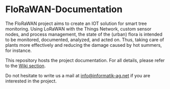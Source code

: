 # FloRaWAN-Documentation

The FloRaWAN project aims to create an IOT solution for smart tree monitoring. Using LoRaWAN with the Things Network, custom sensor nodes, and process management, the state of the (urban) flora is intended to be monitored, documented, analyzed, and acted on.
Thus, taking care of plants more effectively and reducing the damage caused by hot summers, for instance.

This repository hosts the project documentation. For all details, please refer to the [Wiki section](https://github.com/Thomaeum/FloRaWAN-Documentation/wiki).

Do not hesitate to write us a mail at [info@informatik-ag.net](mailto:info@informatik-ag.net) if you are interested in the project.